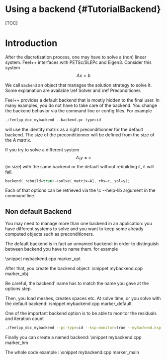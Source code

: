 Using a backend {#TutorialBackend}
===============

[TOC]

# Introduction

After the discretization process, one may have to solve a (non) linear
system. Feel++ interfaces with PETSc/SLEPc and Eigen3.  Consider this
system
$$A x = b $$

We call `Backend` an object that manages the solution strategy to
solve it. Some explanation are available \ref Solver and \ref
Preconditioner.


Feel++ provides a default backend that is mostly hidden to the final
user.  In many examples, you do not have to take care of the
backend. You change the backend behavior via the command line or
config files.  For example

```cpp
./feelpp_doc_mybackend --backend.pc-type=id
```

will use the identity matrix as a right preconditionner for the default backend.
The size of the preconditionner will be defined from the size of the A matrix.

If you try to solve a different system $$A_1 y= c$$ (in size) with the
same backend or the default without rebuilding it, it will fail.

```cpp
backend(_rebuild=true)->solve(_matrix=A1,_rhs=c,_sol=y);
```

Each of that options can be retrieved via the \c --help-lib argument in the command line.

## Non default Backend

You may need to manage more than one backend in an application: you
have different systems to solve and you want to keep some already
computed objects such as preconditioners.

The default backend is in fact an unnamed backend: in order to
distinguish between backend you have to name them. for example

\snippet mybackend.cpp marker_opt

After that, you create the backend object:
\snippet mybackend.cpp marker_obj

Be careful, the backend' name has to match the name you gave at the options step.

Then, you load meshes, creates spaces etc. At solve time, or you solve with the default backend:
\snippet mybackend.cpp marker_default

One of the important backend option is to be able to monitor the residuals and iteration count
```sh
./feelpp_doc_mybackend --pc-type=id --ksp-monitor=true --myBackend.ksp-monitor=true
```

Finally you can create a named backend:
\snippet mybackend.cpp marker_hm


The whole code example :
\snippet mybackend.cpp marker_main
